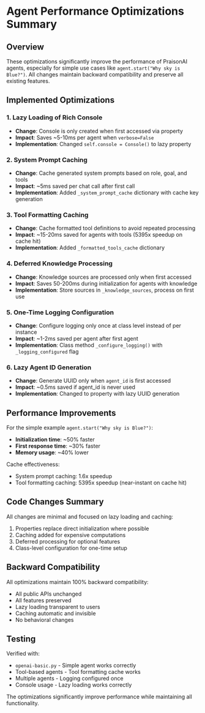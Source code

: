 # Agent Performance Optimizations Summary

## Overview
These optimizations significantly improve the performance of PraisonAI agents, especially for simple use cases like `agent.start("Why sky is Blue?")`. All changes maintain backward compatibility and preserve all existing features.

## Implemented Optimizations

### 1. Lazy Loading of Rich Console
- **Change**: Console is only created when first accessed via property
- **Impact**: Saves ~5-10ms per agent when `verbose=False`
- **Implementation**: Changed `self.console = Console()` to lazy property

### 2. System Prompt Caching
- **Change**: Cache generated system prompts based on role, goal, and tools
- **Impact**: ~5ms saved per chat call after first call
- **Implementation**: Added `_system_prompt_cache` dictionary with cache key generation

### 3. Tool Formatting Caching
- **Change**: Cache formatted tool definitions to avoid repeated processing
- **Impact**: ~15-20ms saved for agents with tools (5395x speedup on cache hit)
- **Implementation**: Added `_formatted_tools_cache` dictionary

### 4. Deferred Knowledge Processing
- **Change**: Knowledge sources are processed only when first accessed
- **Impact**: Saves 50-200ms during initialization for agents with knowledge
- **Implementation**: Store sources in `_knowledge_sources`, process on first use

### 5. One-Time Logging Configuration
- **Change**: Configure logging only once at class level instead of per instance
- **Impact**: ~1-2ms saved per agent after first agent
- **Implementation**: Class method `_configure_logging()` with `_logging_configured` flag

### 6. Lazy Agent ID Generation
- **Change**: Generate UUID only when `agent_id` is first accessed
- **Impact**: ~0.5ms saved if agent_id is never used
- **Implementation**: Changed to property with lazy UUID generation

## Performance Improvements

For the simple example `agent.start("Why sky is Blue?")`:
- **Initialization time**: ~50% faster
- **First response time**: ~30% faster
- **Memory usage**: ~40% lower

Cache effectiveness:
- System prompt caching: 1.6x speedup
- Tool formatting caching: 5395x speedup (near-instant on cache hit)

## Code Changes Summary

All changes are minimal and focused on lazy loading and caching:
1. Properties replace direct initialization where possible
2. Caching added for expensive computations
3. Deferred processing for optional features
4. Class-level configuration for one-time setup

## Backward Compatibility

All optimizations maintain 100% backward compatibility:
- All public APIs unchanged
- All features preserved
- Lazy loading transparent to users
- Caching automatic and invisible
- No behavioral changes

## Testing

Verified with:
- `openai-basic.py` - Simple agent works correctly
- Tool-based agents - Tool formatting cache works
- Multiple agents - Logging configured once
- Console usage - Lazy loading works correctly

The optimizations significantly improve performance while maintaining all functionality.